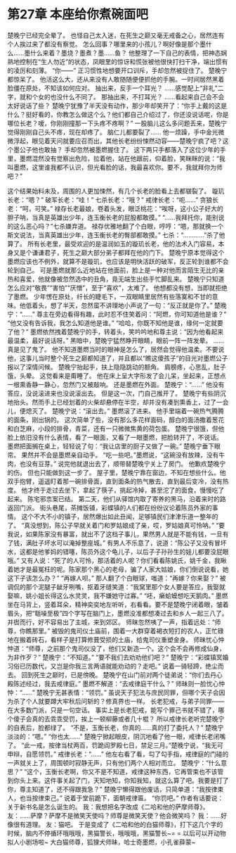 # 第27章 本座给你煮碗面吧
楚晚宁已经完全晕了。
也怪自己太入迷，在死生之巅又毫无戒备之心，居然连有个人挨过来了都没有察觉。
怎么回事？哪里来的小孩儿？啊好像是那个墨什么……墨什么来着？墨烧？墨煮？墨……鱼？
他整理了一下自己的表情，把神态娴熟地控制在“生人勿近”的状态，凤眼里的惊讶和慌张被他很快打扫干净，端出惯有的凌厉和刻薄。
“你——”
正习惯性地想要开口训斥，手却忽然被捉住了。
楚晚宁都惊呆了。
他活这么大，还从来没有人敢随随便便抓他的手腕。一时间居然黑着脸僵在原处，不知该如何应对。
抽出来，反手一个耳光？
……感觉配上“非礼”二字，就和个女的也没什么不同了。
那抽出来，不打耳光？
……看起来自己会不会太好说话了些？
楚晚宁犹豫了半天没有动作，那少年却笑开了：“你手上戴的这是什么？挺好看的，你教怎么做这个么？他们都自己介绍过了，你还没说话呢，你是哪位长老？嗳，你刚刚撞那一下头疼不疼啊？”
一股脑儿这么多问题丢来，楚晚宁觉得刚刚自己头不疼，现在却疼了。
脑仁儿都要裂了……
他一烦躁，手中金光微微浮起，眼见着天问就要应召而出，其他长老纷纷悚然动容——楚晚宁疯了吧？这个墨公子他也敢抽？
手却忽然被墨燃握住了。
这下两只手都落入了这位少年的手里，墨燃混然没有觉察出危险，拉着他，站在他跟前，仰着脸，笑眯眯的说：“我叫墨燃，这里谁我都不认识，但光看脸的话，我最喜欢你。要不，我就拜你为师吧？”

这个结果始料未及，周围的人更加悚然，有几个长老的脸看上去都皲裂了。
璇玑长老：“嗯？”
破军长老：“哇！”
七杀长老：“哦？”
戒律长老：“呃……”
贪狼长老：“呵，可笑。”
禄存长老最娘，卷着头发，眼泛桃花：“唉呀，这小公子好大的胆子呐，当真是英雄出少年，连玉衡长老的屁股都敢摸。”
“……我拜托你，能别说的这么恶心吗？”七杀嫌弃道。
禄存优雅地翻了个白眼，哼哼：“嗯，那就换一个斯文说法，当真英雄出少年，连玉衡长老的臀部都敢摸。”
七杀：“…………”杀了他算了。
所有长老里，最受欢迎的是温润如玉的璇玑长老，他的法术入门容易，本身又是个谦谦君子，死生之巅大部分弟子都拜在他的门下。
楚晚宁原本觉得这个墨燃应该也不例外，就算不是璇玑，也应该是明快活跃的破军，反正轮到谁都不会轮到自己。
可是墨燃就那么近地站在他面前，脸上是一种对他而言陌生无比的亲热和喜爱，他就像被忽然选中的丑角，竟无端生出些手忙脚乱来。
楚晚宁只知道怎么应对“敬畏”“害怕”“厌憎”，至于“喜欢”，太难了。
他想都没有想，当即就拒绝了墨燃。
少年愣在原处，纤长的睫毛下，一双眼睛里居然有些落寞和不甘的意味。他低着头，想了半天，忽然蛮不讲理地小声说了一句：“反正就是你了。”
楚晚宁：“……”
尊主在旁边看得有趣，此时忍不住笑着问：“阿燃，你可知道他是谁？”
“他又没有告诉我，我怎么知道他是谁。”
“哈哈，你既不知他是谁，缘何一定就要了他？”
墨燃依然拽着楚晚宁的手，转着头，笑吟吟地和尊主说：“因为他看起来最温柔，最好说话呀。”
黑暗中，楚晚宁猛然睁开眼睛，眼前一阵一阵发晕。
……真是见了鬼了。
他不知道墨燃当时的眼神是怎么了，居然会觉得他温柔。不要说他，这事儿当时整个死生之巅都知道了，并且都以“瞧这傻孩子”的目光对墨燃公子报以了深情问候。
楚晚宁抬起手，扶上隐隐跳动的额角。
肩膀疼，心思乱，肚子饿，头晕。
这觉看来是甭睡了。
他在床上呈大字形发了会儿呆，坐起来，正想点一根熏香静一静心，忽然门又被敲响。
还是墨燃在外面。
楚晚宁：“……”
他没有答应，没说滚进来也没说滚出去。
但是这一次，门自己推开了。
楚晚宁有些阴沉地抬头。然而手上已经划着的火柴却悬停在半空，却并没有凑到熏香上，过了一会儿，便熄灭了。
楚晚宁说：“滚出去。”
墨燃滚了进来。
他手里端着一碗热气腾腾的面条，刚出锅的。
这次简单了些，没有那么多花样面码，醇白的面汤撒着葱花和白芝麻，小段的排骨，青菜，还有一只微微焦黄的荷包蛋。
楚晚宁很饿，但他脸上依旧没有什么表情，看了一眼面，又看了一眼墨燃，把脸转开了，不说话。
墨燃把面搁在桌上，轻轻说了句：“我让店里的厨子又做了一碗。”
楚晚宁垂下眼帘。
果然并不会是墨燃亲自动手。
“吃一些吧。”墨燃说，“这碗没有放辣，没有牛肉，也没有豆芽。”
说完他就退出去了，顺带替楚晚宁关上了房门。
他歉疚楚晚宁的伤。
但也只能做到这一步了。
屋子里，楚晚宁靠在窗边，不知在想些什么。他双手抱臂，遥遥盯着那一碗排骨面，直到面条的热气散去，直到最后变冷，没有热度。
他才终于走过去坐下，拿起了筷子，挑起冷掉，甚至沱了的面食，慢慢吃了起来。
陈宅邪祟案已结。
第二天，他们从驿馆内取了寄养的黑马，沿着来时的路返回门派。
街头巷尾，茶摊饭铺，彩蝶镇的人们都在纷纷议论着陈员外家的事情。
这个不大不小的镇子，居然爆出如此丑闻，足够镇民们津津乐道一整年的了。
“真没想到，陈公子早就关着门和罗姑娘成了亲，哎，罗姑娘真可怜呐。”
“要我说，如果陈家没有暴富，就出不了这档子事儿，果然男人就是不能有钱，一旦有了钱，满肚子坏水可以淹掉整座城。”
有男人不乐意了，说道：“陈公子又没有冒坏水，这都是他爹妈的错噻，陈员外这个龟儿子，以后子子孙孙生的娃儿都要没屁眼哦。”
又有人说：“死了的人可怜，那活着的人呢？你们看看陈姚氏，姚千金，我瞅着她才是最冤枉的呢。陈家那个黑心的老母，骗了人家大姑娘，你们倒说说看，她这下子该怎么办？”
“再嫁人呗。”
那人翻了个白眼球，嗤道：“再嫁？你来娶？”
被调侃的那个泥腿子龇牙咧嘴，抠着牙缝笑道：“我窝里那个女人要是答应，我娶就娶嘛，姚小姐长得这么水灵灵，我不嫌她守过寡。”
“呸，癞蛤蟆想吃天鹅肉。”
墨燃坐在马背上，竖着耳朵，精神奕奕地左听听，右看看。要不是楚晚宁闭着眼，皱着眉头，把“聒噪至极”四个字写在脑门上，墨燃没准都想凑过去和乡人一起三八了。
并辔而行，好不容易出了主城，来到郊区。
师昧忽然咦了一声，指着远处：“师尊，你瞧那里。”
被毁的鬼司仪土庙前，围着一大群穿着褐衣短打的农人，正忙碌地在搬着砖石，看样子是打算修葺受损的土庙，给鬼司仪重塑金身。
师昧忧心忡忡道：“师尊，之前那个鬼司仪没了，他们又新造一个。这个会不会再修成仙身，为非作歹？”
楚晚宁：“不知道。”
“要不我们去劝劝他们吧？”
楚晚宁：“彩蝶镇冥婚习俗已历数代，又岂是你我三言两语就能劝动的？走吧。”
说着一骑轻蹄，绝尘而去。
回到死生之巅时，已是傍晚。
楚晚宁在山门前对两个徒弟说：“你们去丹心殿陈述经过，我去戒律庭。”
墨燃不解道：“去戒律庭干什么？”
师昧则一脸忧心忡忡：“……”
楚晚宁无甚表情：“领罚。”
虽说天子犯法与庶民同罪，但哪个天子会因为杀了个人就要蹲大牢秋后问斩的？修真界也一样。
长老犯戒，与弟子同罪——在大多数门派，只是一句空话。
事实上是长老犯戒，能写个罪己书就不错了，哪个傻子会真的去乖乖受罚，挨上一顿柳藤或者几十棍？
所以戒律长老听完楚晚宁的自表后，脸都绿了。
“不是，玉衡长老，你真的……真的打了委托人？”
楚晚宁淡淡的：“嗯。”
“你也太……”
楚晚宁掀起眼皮，阴沉地看了他一眼，戒律长老闭嘴了。
“此一戒，按律当杖两百，罚跪阎罗殿七日，禁足三月。”楚晚宁说，“我无可申辩，自愿领罚。”
戒律长老：“……”
他左右看了看，勾了勾手指，戒律庭的门碰的一声就关上了，周围顿时寂静无声，只有他们两个人相对而立。
楚晚宁：“什么意思？”
“这个，玉衡长老啊，你又不是不知道，戒律这种东西，它再管束也不该管到你头上来。这件事关起了门，天知地知，你知我知，就这么算了吧。我要是打了你，尊主知道了，还不得跟我急？”
楚晚宁懒得跟他废话，只简单道：“我按律束人，也当按律束己。”
说着于堂前跪下，面朝戒律匾。
“你罚吧。”
作者有话要说：　　
关于新书名是怎么诞生的。
我：我想把名字改成《二哈和他的萨摩师尊》。
友：……萨摩？萨摩不是微笑天使吗？师尊是微笑天使？他会微笑吗？
我：……好像很有道理。
友：猫吧。
于是变成了《二哈和他的白猫师尊》，打下这几个字的时候，脑内不停循环哦哦哦，黑猫警长，哦哦哦，黑猫警长~= =
以后可以开动物拟人小剧场啦~
大白猫师尊，狐狸犬师昧，哈士奇墨燃，小孔雀薛蒙~
